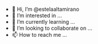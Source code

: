- 👋 Hi, I’m @estelaaltamirano
- 👀 I’m interested in ...
- 🌱 I’m currently learning ...
- 💞️ I’m looking to collaborate on ...
- 📫 How to reach me ...

<!---
estelaaltamirano/estelaaltamirano is a ✨ special ✨ repository because its `README.md` (this file) appears on your GitHub profile.
You can click the Preview link to take a look at your changes.
--->
